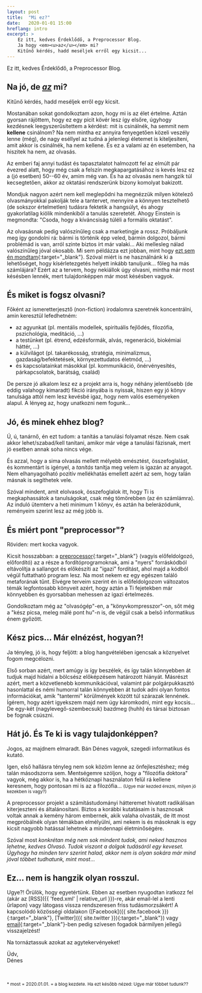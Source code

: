 ```yaml
---
layout: post
title:  "Mi ez?"
date:   2020-01-01 15:00
hreflang: intro
excerpt: >
    Ez itt, kedves Érdeklődő, a Preprocessor Blog.
    Ja hogy <em><u>az</u></em> mi?
    Kitűnő kérdés, hadd meséljek erről egy kicsit...
---
```


Ez itt, kedves Érdeklődő, a Preprocessor Blog.

## Na jó, de <em><u>az</u></em> mi?

Kitűnő kérdés, hadd meséljek erről egy kicsit.

Mostanában sokat gondolkoztam azon, hogy mi is az élet értelme.
Aztán gyorsan rájöttem, hogy ez egy picit kövér lesz így elsőre, úgyhogy kezdésnek leegyszerűsítettem a kérdést: mit is csinálnék, ha semmit nem **kellene** csinálnom?
Na nem mintha ez annyira fenyegetően közeli veszély lenne (még), de nagy eséllyel az tudná a jelenlegi életemet is kiteljesíteni, amit akkor is csinálnék, ha nem kellene.
És ez a valami az én esetemben, ha hiszitek ha nem, az olvasás.

Az emberi faj annyi tudást és tapasztalatot halmozott fel az elmúlt pár évezred alatt, hogy még csak a felszín megkapargatásához is kevés lesz ez a (jó esetben) 50--60 év, amim még van.
És ha az olvasás nem hangzik túl kecsegtetően, akkor az oktatási rendszerünk bizony komolyat bakizott.

Mondjuk nagyon azért nem kell meglepődni ha megnézzük milyen kötelező olvasmányokkal pakolják tele a tantervet, mennyire a könnyen tesztelhető (de sokszor értelmetlen) tudásra fektetik a hangsúlyt, és ahogy gyakorlatilag kiölik mindenkiből a tanulás szeretetét.
Ahogy Einstein is megmondta: "Csoda, hogy a kíváncsiság túléli a formális oktatást".

Az olvasásnak pedig valószínűleg csak a marketingje a rossz.
Próbáljunk meg így gondolni rá: bármi is történik épp veled, bármin dolgozol, bármi problémád is van, arról szinte biztos írt már valaki... Aki mellesleg nálad valószínűleg jóval okosabb.
Mi sem példázza ezt jobban, mint hogy [ezt sem én mondtam](https://ryanholiday.net/how-to-read-more-a-lot-more/){:target="_blank"}.
Szóval miért is ne használnánk ki a lehetőséget, hogy kísérletezgetés helyett inkább tanuljunk... főleg ha más számlájára?
Ezért az a tervem, hogy nekiállok úgy olvasni, mintha már most késésben lennék, mert tulajdonképpen már most késésben vagyok.


## És miket is fogsz olvasni?

Főként az ismeretterjesztő (non-fiction) irodalomra szeretnék koncentrálni, amin keresztül lefedhetném:

- az agyunkat (pl. mentális modellek, spirituális fejlődés, filozófia, pszichológia, meditáció, ...)
- a testünket (pl. étrend, edzésformák, alvás, regeneráció, biokémiai háttér, ...)
- a külvilágot (pl. takarékosság, stratégia, minimalizmus, gazdaság/befektetések, környezettudatos életmód, ...)
- és kapcsolatainkat másokkal (pl. kommunikáció, önérvényesítés, párkapcsolatok, barátság, család)

De persze jó alkalom lesz ez a projekt arra is, hogy néhány jelentősebb (de eddig valahogy kimaradt) fikció irányába is nyissak, hiszen egy jó könyv tanulsága attól nem lesz kevésbé igaz, hogy nem valós eseményeken alapul.
A lényeg az, hogy unatkozni nem fogunk...


## Jó, és minek ehhez blog?

Ú, ú, tanárnő, én ezt tudom: a tanítás a tanulási folyamat része.
Nem csak akkor lehet/szabad/kell tanítani, amikor már vége a tanulási fázisnak, mert jó esetben annak soha nincs vége.

És azzal, hogy a sima olvasás mellett mélyebb emésztést, összefoglalást, és kommentárt is igényel, a _tanítás_ tanítja meg velem is igazán az anyagot.
Nem elhanyagolható pozitív mellékhatás emellett azért az sem, hogy talán másnak is segíthetek vele.

Szóval mindent, amit elolvasok, összefoglalok itt, hogy Ti is megkaphassátok a tanulságokat, csak még tömörebben (az én számlámra).
Az induló ütemterv a heti minimum 1 könyv, és aztán ha belerázódunk, reményeim szerint lesz az még jobb is.


## És miért pont "preprocessor"?

Röviden: mert kocka vagyok.

Kicsit hosszabban: a [preprocessor](https://hu.wikipedia.org/wiki/C_el%C5%91ford%C3%ADt%C3%B3){:target="_blank"} (vagyis előfeldolgozó, előfordító) az a része a fordítóprogramoknak, ami a "nyers" forráskódból eltávolítja a sallangot és előkészíti az "igazi" fordítást, ahol majd a kódból végül futtatható program lesz.
Na most nekem ez egy egészen találó metaforának tűnt.
Elvégre terveim szerint én is előfeldolgozom változatos témák legfontosabb könyveit azért, hogy aztán a Ti fejetekben már könnyebben és gyorsabban mehessen az igazi értelmezés.

Gondolkoztam még az "olvasógép"-en, a "könyvkompresszor"-on, sőt még a "kész picsa, meleg málé pont hu"-n is, de végül csak a belső informatikus énem győzött.


## Kész pics... Már elnézést, hogyan?!

Ja tényleg, jó is, hogy feljött: a blog hangvételében igencsak a köznyelvet fogom megcélozni.

Első sorban azért, mert amúgy is így beszélek, és így talán könnyebben át tudjuk majd hidalni a bölcsész előképzésem határozott hiányát.
Másrészt azért, mert a közvetlenebb kommunikációval, valamint pár polgárpukkasztó hasonlattal és némi humorral talán könnyebben át tudok adni olyan fontos információkat, amik "tantermi" körülmények között túl szárazak lennének.
Ígérem, hogy azért igyekszem majd nem úgy káromkodni, mint egy kocsis... De egy-két (nagylevegő-szembecsuk) bazdmeg (huhh) és társai biztosan be fognak csúszni.


## Hát jó. És Te ki is vagy tulajdonképpen?

Jogos, az majdnem elmaradt. Bán Dénes vagyok, szegedi informatikus és kutató.

Igen, első hallásra tényleg nem sok közöm lenne az önfejlesztéshez; még talán másodszorra sem.
Mentségemre szóljon, hogy a "filozófia doktora" vagyok, még akkor is, ha a hétköznapi használaton felül rá kellene keresnem, hogy pontosan mi is az a filozófia...
<small>(Ugye már kezded érezni, milyen jó kezekben is vagy?)</small>

A preprocessor projekt a számítástudományi hátteremet hivatott radikálisan kiterjeszteni és általánosítani.
Biztos a korábbi kutatásaim is hasznosak voltak annak a kemény három embernek, akik valaha olvasták, de itt most megpróbálnék olyan témákban elmélyülni, ami nekem is és másoknak is egy kicsit nagyobb hatással lehetnek a mindennapi életminőségére.

Szóval most<a href="#footnote-most">*</a> konkrétan még nem sok mindent tudok, ami neked hasznos lehetne, kedves Olvasó.
Tudok viszont a dolgok tudásáról egy keveset.
Úgyhogy ha minden terv szerint halad, akkor nem is olyan sokára már mind jóval többet tudhatunk, mint most<a href="#footnote-most">*</a>...


## Ez... nem is hangzik olyan rosszul.

Ugye?! Örülök, hogy egyetértünk.
Ebben az esetben nyugodtan iratkozz fel (akár az [RSS]({{ 'feed.xml' | relative_url }})-re, akár email-lel a lenti űrlapon) vagy látogass vissza rendszeresen friss tudásmorzsákért!
A kapcsolódó közösségi oldalakon ([Facebook]({{ site.facebook }}){:target="_blank"}, [Twitter]({{ site.twitter }}){:target="_blank"}) vagy [email](mailto:hello@preprocessor.hu){:target="_blank"}-ben pedig szívesen fogadok bármilyen jellegű visszajelzést!

Na tornáztassuk azokat az agytekervényeket!

Üdv, <br />
Dénes

<br />
<br />
<small id="footnote-most">* most = 2020.01.01. = a blog kezdete. Ha ezt később nézed: Ugye már többet tudunk??</small>